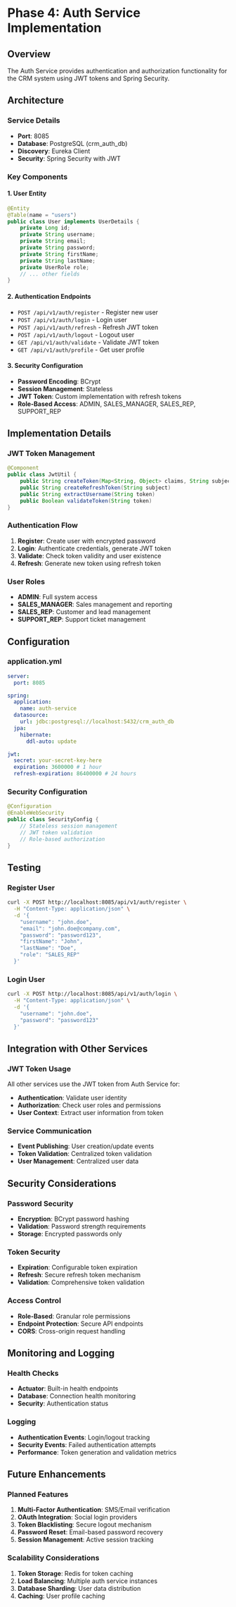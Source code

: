 # Phase 4: Auth Service Implementation

## Overview
The Auth Service provides authentication and authorization functionality for the CRM system using JWT tokens and Spring Security.

## Architecture

### Service Details
- **Port**: 8085
- **Database**: PostgreSQL (crm_auth_db)
- **Discovery**: Eureka Client
- **Security**: Spring Security with JWT

### Key Components

#### 1. User Entity
```java
@Entity
@Table(name = "users")
public class User implements UserDetails {
    private Long id;
    private String username;
    private String email;
    private String password;
    private String firstName;
    private String lastName;
    private UserRole role;
    // ... other fields
}
```

#### 2. Authentication Endpoints
- `POST /api/v1/auth/register` - Register new user
- `POST /api/v1/auth/login` - Login user
- `POST /api/v1/auth/refresh` - Refresh JWT token
- `POST /api/v1/auth/logout` - Logout user
- `GET /api/v1/auth/validate` - Validate JWT token
- `GET /api/v1/auth/profile` - Get user profile

#### 3. Security Configuration
- **Password Encoding**: BCrypt
- **Session Management**: Stateless
- **JWT Token**: Custom implementation with refresh tokens
- **Role-Based Access**: ADMIN, SALES_MANAGER, SALES_REP, SUPPORT_REP

## Implementation Details

### JWT Token Management
```java
@Component
public class JwtUtil {
    public String createToken(Map<String, Object> claims, String subject)
    public String createRefreshToken(String subject)
    public String extractUsername(String token)
    public Boolean validateToken(String token)
}
```

### Authentication Flow
1. **Register**: Create user with encrypted password
2. **Login**: Authenticate credentials, generate JWT token
3. **Validate**: Check token validity and user existence
4. **Refresh**: Generate new token using refresh token

### User Roles
- **ADMIN**: Full system access
- **SALES_MANAGER**: Sales management and reporting
- **SALES_REP**: Customer and lead management
- **SUPPORT_REP**: Support ticket management

## Configuration

### application.yml
```yaml
server:
  port: 8085

spring:
  application:
    name: auth-service
  datasource:
    url: jdbc:postgresql://localhost:5432/crm_auth_db
  jpa:
    hibernate:
      ddl-auto: update

jwt:
  secret: your-secret-key-here
  expiration: 3600000 # 1 hour
  refresh-expiration: 86400000 # 24 hours
```

### Security Configuration
```java
@Configuration
@EnableWebSecurity
public class SecurityConfig {
    // Stateless session management
    // JWT token validation
    // Role-based authorization
}
```

## Testing

### Register User
```bash
curl -X POST http://localhost:8085/api/v1/auth/register \
  -H "Content-Type: application/json" \
  -d '{
    "username": "john.doe",
    "email": "john.doe@company.com",
    "password": "password123",
    "firstName": "John",
    "lastName": "Doe",
    "role": "SALES_REP"
  }'
```

### Login User
```bash
curl -X POST http://localhost:8085/api/v1/auth/login \
  -H "Content-Type: application/json" \
  -d '{
    "username": "john.doe",
    "password": "password123"
  }'
```

## Integration with Other Services

### JWT Token Usage
All other services use the JWT token from Auth Service for:
- **Authentication**: Validate user identity
- **Authorization**: Check user roles and permissions
- **User Context**: Extract user information from token

### Service Communication
- **Event Publishing**: User creation/update events
- **Token Validation**: Centralized token validation
- **User Management**: Centralized user data

## Security Considerations

### Password Security
- **Encryption**: BCrypt password hashing
- **Validation**: Password strength requirements
- **Storage**: Encrypted passwords only

### Token Security
- **Expiration**: Configurable token expiration
- **Refresh**: Secure refresh token mechanism
- **Validation**: Comprehensive token validation

### Access Control
- **Role-Based**: Granular role permissions
- **Endpoint Protection**: Secure API endpoints
- **CORS**: Cross-origin request handling

## Monitoring and Logging

### Health Checks
- **Actuator**: Built-in health endpoints
- **Database**: Connection health monitoring
- **Security**: Authentication status

### Logging
- **Authentication Events**: Login/logout tracking
- **Security Events**: Failed authentication attempts
- **Performance**: Token generation and validation metrics

## Future Enhancements

### Planned Features
1. **Multi-Factor Authentication**: SMS/Email verification
2. **OAuth Integration**: Social login providers
3. **Token Blacklisting**: Secure logout mechanism
4. **Password Reset**: Email-based password recovery
5. **Session Management**: Active session tracking

### Scalability Considerations
1. **Token Storage**: Redis for token caching
2. **Load Balancing**: Multiple auth service instances
3. **Database Sharding**: User data distribution
4. **Caching**: User profile caching 